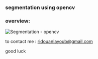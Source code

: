 ### segmentation using opencv

### overview:
![Segmentation - opencv](https://raw.githubusercontent.com/ayoubridouani/segmentation_opencv/master/segmentation.png "Segmentation - opencv")

to contact me : ridouaniayoub@gmail.com

good luck
